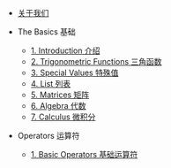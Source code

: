 <!-- docs/_sidebar.md -->

* [关于我们](/AboutUs/#关于我们)
* The<html>&nbsp;</html>Basics 基础
  - [1. Introduction 介绍](TheBasics/Introduction)
  - [2. Trigonometric Functions 三角函数](TheBasics/TrigonometricFunctions)
  - [3. Special Values 特殊值](TheBasics/SpecialValues)
  - [4. List 列表](TheBasics/List)
  - [5. Matrices 矩阵](TheBasics/Matrices)
  - [6. Algebra 代数](TheBasics/Algebra)
  - [7. Calculus 微积分](TheBasics/Calsulus)


* Operators 运算符
  - [1. Basic<html>&nbsp;</html>Operators 基础运算符](Operators/BasicOperators)